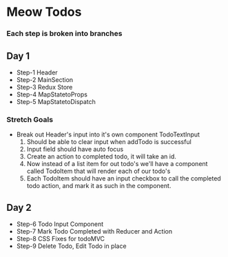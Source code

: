 # Meow Todos
### Each step is broken into branches

## Day 1 
* Step-1 Header
* Step-2 MainSection
* Step-3 Redux Store
* Step-4 MapStatetoProps
* Step-5 MapStatetoDispatch 
### Stretch Goals
* Break out Header's input into it's own component TodoTextInput
  1. Should be able to clear input when addTodo is successful
  2. Input field should have auto focus
  3. Create an action to completed todo, it will take an id. 
  4. Now instead of a list item for out todo's we'll have a component called TodoItem that will render each of our todo's
  5.  Each TodoItem should have an input checkbox to call the completed todo action, and mark it as such in the component.

## Day 2
* Step-6 Todo Input Component
* Step-7 Mark Todo Completed with Reducer and Action
* Step-8 CSS Fixes for todoMVC
* Step-9 Delete Todo, Edit Todo in place
